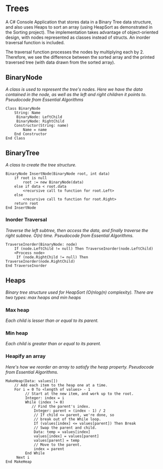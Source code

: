 # Trees
A C# Console Application that stores data in a Binary Tree data structure, and also uses Heaps to sort an array (using HeapSort as demonstrated in the Sorting project). The implementation takes advantage of object-oriented design, with nodes represented as classes instead of structs. An inorder traversal function is included.

The traversal function processes the nodes by multiplying each by 2. Therefore, we see the difference between the sorted array and the printed traversed tree (with data drawn from the sorted array).

## BinaryNode
*A class is used to represent the tree's nodes. Here we have the data contained in the node, as well as the left and right children it points to. Pseudocode from Essential Algorithms*
```
Class BinaryNode
 	String: Name
	 BinaryNode: LeftChild
	 BinaryNode: RightChild
 	Constructor(String: name)
 		Name = name
 	End Constructor
End Class
```

## BinaryTree
*A class to create the tree structure.*
```
BinaryNode InsertNode(BinaryNode root, int data)
	if root is null
		root := new BinaryNode(data)
	else if data < root.data
		<recursive call to function for root.Left>
	else
		<recursive call to function for root.Right>
	return root
End InsertNode
```
### Inorder Traversal
*Traverse the left subtree, then access the data, and finally traverse the right subtree. O(n) time. Pseudocode from Essential Algorithms.*
```
TraverseInorder(BinaryNode: node)
 	If (node.LeftChild != null) Then TraverseInorder(node.LeftChild)
 	<Process node>
	 If (node.RightChild != null) Then TraverseInorder(node.RightChild)
End TraverseInorder
```

## Heaps
*Binary tree structure used for HeapSort (O(nlog(n) complexity). There are two types: max heaps and min heaps*
### Max heap
*Each child is lesser than or equal to its parent.*
### Min heap
*Each child is greater than or equal to its parent.*
### Heapify an array
*Here's how we reorder an array to satisfy the heap property. Pseudocode from Essential Algorithms.*
```
MakeHeap(Data: values[])
 	// Add each item to the heap one at a time.
 	For i = 0 To <length of values> - 1
		 // Start at the new item, and work up to the root.
		 Integer: index = i
		 While (index != 0)
			// Find the parent's index.
			 Integer: parent = (index - 1) / 2
			 // If child <= parent, we're done, so
			 // break out of the While loop.
			 If (values[index] <= values[parent]) Then Break
			 // Swap the parent and child.
			 Data: temp = values[index]
			 values[index] = values[parent]
			 values[parent] = temp
			 // Move to the parent.
			 index = parent
		 End While
	 Next i
End MakeHeap
```

